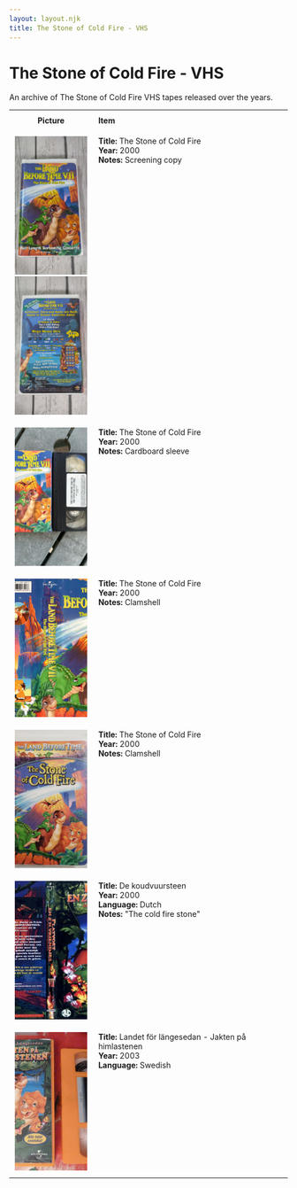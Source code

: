 ```yaml
---
layout: layout.njk
title: The Stone of Cold Fire - VHS
---
```


# The Stone of Cold Fire - VHS

An archive of The Stone of Cold Fire VHS tapes released over the years.

<div class="table-wrapper">
  <div class="responsive-row">
<table>
  <tr>
    <th style="width:20%; vertical-align:top; padding:10px;">
      <strong>Picture</strong>
    </th>
    <th style="text-align: left; padding:10px;">
      <strong>Item</strong>
    </th>
  </tr>
<tr id="lbt7-english-clamshell-screener-145">
    <td style="width:30%; text-align: center; vertical-align:top; padding:10px;">
      <a href="/images/media/vhs/7/lbt7-english-clamshell-screener.jpg" data-lightbox="books" data-title="The Stone of Cold Fire">
        <div class="img-box">
          <img loading="lazy" src="/images/media/vhs/7/lbt7-english-clamshell-screener.jpg" alt="The Stone of Cold Fire" style="height:250px; object-fit:cover;" />
        </div>
      </a>
      <a href="/images/media/vhs/7/lbt7-english-clamshell-screener2.jpg" data-lightbox="books" data-title="The Stone of Cold Fire">
        <div class="img-box">
          <img loading="lazy" src="/images/media/vhs/7/lbt7-english-clamshell-screener2.jpg" alt="The Stone of Cold Fire" style="height:250px; object-fit:cover;" />
        </div>
      </a>
    </td>
    <td style="vertical-align:top; padding:10px;">
      <strong>Title:</strong> The Stone of Cold Fire<br/>
      <strong>Year:</strong> 2000<br/>
      <strong>Notes:</strong> Screening copy<br/>
    </td>
  </tr>


  <tr>
    <td style="width:30%; text-align: center; vertical-align:top; padding:10px;">
      <a href="/images/media/vhs/7/lbt7-english-sleeve.jpg" data-lightbox="books" data-title="The Stone of Cold Fire">
        <div class="img-box">
          <img loading="lazy" src="/images/media/vhs/7/lbt7-english-sleeve.jpg" alt="The Stone of Cold Fire" style="height:250px; object-fit:cover;" />
        </div>
      </a>
    </td>
    <td style="vertical-align:top; padding:10px;">
      <strong>Title:</strong> The Stone of Cold Fire<br/>
      <strong>Year:</strong> 2000<br/>
      <strong>Notes:</strong> Cardboard sleeve<br/>
    </td>
  </tr>

  <tr>
    <td style="width:30%; text-align: center; vertical-align:top; padding:10px;">
      <a href="/images/media/vhs/7/lbt7-english-clamshell.jpg" data-lightbox="books" data-title="The Stone of Cold Fire">
        <div class="img-box">
          <img loading="lazy" src="/images/media/vhs/7/lbt7-english-clamshell.jpg" alt="The Stone of Cold Fire" style="height:250px; object-fit:cover;" />
        </div>
      </a>
    </td>
    <td style="vertical-align:top; padding:10px;">
      <strong>Title:</strong> The Stone of Cold Fire<br/>
      <strong>Year:</strong> 2000<br/>
      <strong>Notes:</strong> Clamshell<br/>
    </td>
  </tr>

<tr>
    <td style="width:30%; text-align: center; vertical-align:top; padding:10px;">
      <a href="/images/media/vhs/7/lbt7-english-clamshell-2.jpg" data-lightbox="books" data-title="The Stone of Cold Fire">
        <div class="img-box">
          <img loading="lazy" src="/images/media/vhs/7/lbt7-english-clamshell-2.jpg" alt="The Stone of Cold Fire" style="height:250px; object-fit:cover;" />
        </div>
      </a>
    </td>
    <td style="vertical-align:top; padding:10px;">
      <strong>Title:</strong> The Stone of Cold Fire<br/>
      <strong>Year:</strong> 2000<br/>
      <strong>Notes:</strong> Clamshell<br/>
    </td>
  </tr>


<tr>
    <td style="width:30%; text-align: center; vertical-align:top; padding:10px;">
      <a href="/images/media/vhs/7/platvoet-en-zijn-vriendjes-de-koudvuursteen-vhs-nl_orig.jpg" data-lightbox="books" data-title="De koudvuursteen">
        <div class="img-box">
          <img loading="lazy" src="/images/media/vhs/7/platvoet-en-zijn-vriendjes-de-koudvuursteen-vhs-nl_orig.jpg" alt="De koudvuursteen" style="height:250px; object-fit:cover;" />
        </div>
      </a>
    </td>
    <td style="vertical-align:top; padding:10px;">
      <strong>Title:</strong> De koudvuursteen<br/>
      <strong>Year:</strong> 2000<br/>
      <strong>Language:</strong> Dutch<br/>
      <strong>Notes:</strong> "The cold fire stone"<br/>
    </td>
  </tr>

<tr>
    <td style="width:30%; text-align: center; vertical-align:top; padding:10px;">
      <a href="/images/media/vhs/7/lbt7-sv-orange.jpg" data-lightbox="books" data-title="Landet för längesedan - Jakten på himlastenen">
        <div class="img-box">
          <img loading="lazy" src="/images/media/vhs/7/lbt7-sv-orange.jpg" alt="Landet för längesedan - Jakten på himlastenen" style="height:250px; object-fit:cover;" />
        </div>
      </a>
    </td>
    <td style="vertical-align:top; padding:10px;">
      <strong>Title:</strong> Landet för längesedan - Jakten på himlastenen<br/>
      <strong>Year:</strong> 2003<br/>
      <strong>Language:</strong> Swedish<br/>
    </td>
  </tr>


</table>
</div>
</div>